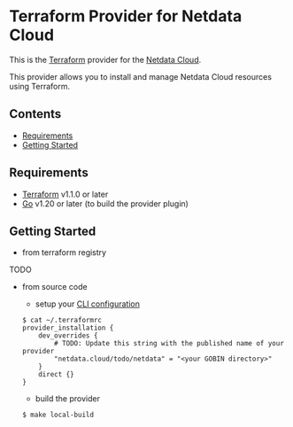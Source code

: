 # Terraform Provider for Netdata Cloud

This is the [Terraform](https://www.terraform.io/) provider for the [Netdata Cloud](https://www.netdata.cloud/).

This provider allows you to install and manage Netdata Cloud resources using Terraform.


## Contents

* [Requirements](#requirements)
* [Getting Started](#getting-started)

## Requirements

- [Terraform](https://www.terraform.io/downloads.html) v1.1.0 or later
- [Go](https://golang.org/doc/install) v1.20 or later (to build the provider plugin)

## Getting Started

* from terraform registry

TODO

* from source code

	* setup your [CLI configuration](https://developer.hashicorp.com/terraform/cli/config/config-file#development-overrides-for-provider-developers)

	```console
	$ cat ~/.terraformrc
	provider_installation {
  		dev_overrides {
		    # TODO: Update this string with the published name of your provider
  		    "netdata.cloud/todo/netdata" = "<your GOBIN directory>"
  		}
  		direct {}
	}
	```

	* build the provider

	```console
	$ make local-build
	```
